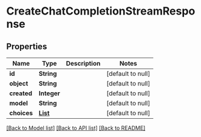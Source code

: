 # CreateChatCompletionStreamResponse
## Properties

| Name | Type | Description | Notes |
|------------ | ------------- | ------------- | -------------|
| **id** | **String** |  | [default to null] |
| **object** | **String** |  | [default to null] |
| **created** | **Integer** |  | [default to null] |
| **model** | **String** |  | [default to null] |
| **choices** | [**List**](CreateChatCompletionStreamResponse_choices_inner.md) |  | [default to null] |

[[Back to Model list]](../README.md#documentation-for-models) [[Back to API list]](../README.md#documentation-for-api-endpoints) [[Back to README]](../README.md)

